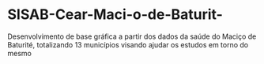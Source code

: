 # SISAB-Cear-Maci-o-de-Baturit-
Desenvolvimento de base gráfica a partir dos dados da saúde do Maciço de Baturité, totalizando 13 municípios visando ajudar os estudos em torno do mesmo
